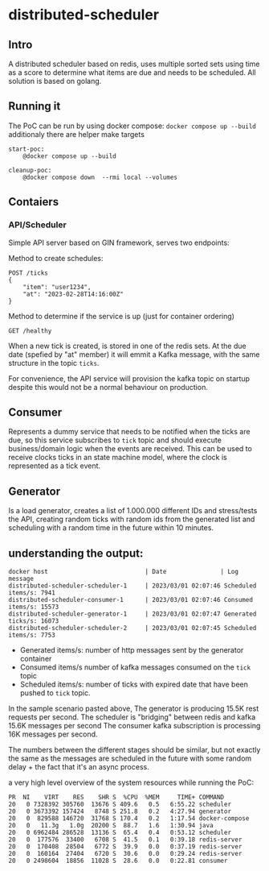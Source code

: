 # distributed-scheduler

## Intro
A distributed scheduler based on redis, uses multiple sorted sets using time as a score to determine what items
are due and needs to be scheduled. All solution is based on golang.

## Running it
The PoC can be run by using docker compose: `docker compose up --build` additionaly there are helper make targets
```
start-poc:
	@docker compose up --build

cleanup-poc:
	@docker compose down  --rmi local --volumes
```


## Contaiers
### API/Scheduler
Simple API server based on GIN framework, serves two endpoints:

Method to create schedules:
```
POST /ticks
{
    "item": "user1234",
    "at": "2023-02-28T14:16:00Z"
}
```

Method to determine if the service is up (just for container ordering)
```
GET /healthy
```

When a new tick is created, is stored in one of the redis sets. At the due date (spefied by "at" member)
it will emmit a Kafka message, with the same structure in the topic `ticks`.

For convenience, the API service will provision the kafka topic on startup despite this would not be a normal behaviour
on production.

## Consumer
Represents a dummy service that needs to be notified when the ticks are due, so this service subscribes to `tick` topic
and should execute business/domain logic when the events are received. This can be used to receive clocks ticks in an
state machine model, where the clock is represented as a tick event.

## Generator
Is a load generator, creates a list of 1.000.000 different IDs and stress/tests the API, creating random ticks
with random ids from the generated list and scheduling with a random time in the future within 10 minutes.


## understanding the output:

```
docker host                           | Date               | Log message
distributed-scheduler-scheduler-1     | 2023/03/01 02:07:46 Scheduled items/s: 7941
distributed-scheduler-consumer-1      | 2023/03/01 02:07:46 Consumed items/s: 15573
distributed-scheduler-generator-1     | 2023/03/01 02:07:47 Generated ticks/s: 16073
distributed-scheduler-scheduler-2     | 2023/03/01 02:07:45 Scheduled items/s: 7753
```

* Generated items/s: number of http messages sent by the generator container
* Consumed items/s number of kafka messages consumed on the `tick` topic
* Scheduled items/s: number of ticks with expired date that have been pushed to `tick` topic.

In the sample scenario pasted above,
The generator is producing 15.5K rest requests per second.
The scheduler is "bridging" between redis and kafka 15.6K messages per second
The consumer kafka subscription is processing 16K  messages per second.

The numbers between the different stages should be similar, but not exactly the same as the messages are scheduled
in the future with some random delay + the fact that it's an async process.

a very high level overview of the system resources while running the PoC:
```
PR  NI    VIRT    RES    SHR S  %CPU  %MEM     TIME+ COMMAND                                                                                                                                                                                                                                                                                                                                                                                                                                                  
20   0 7328392 305760  13676 S 409.6   0.5   6:55.22 scheduler                                                                                                                                                                                                                                                                                                                                                                                                                                                
20   0 3673392 157424   8748 S 251.8   0.2   4:27.94 generator                                                                                                                                                                                                                                                                                                                                                                                                                                                
20   0  829588 146720  31768 S 170.4   0.2   1:17.54 docker-compose                                                                                                                                                                                                                                                                                                                                                                                                                                           
20   0   11.3g   1.0g  20200 S  88.7   1.6   1:30.94 java                                                                                                                                                                                                                                                                                                                                                                                                                                                     
20   0 6962484 286528  13136 S  65.4   0.4   0:53.12 scheduler                                                                                                                                                                                                                                                                                                                                                                                                                                                
20   0  177576  33400   6708 S  41.5   0.1   0:39.18 redis-server                                                                                                                                                                                                                                                                                                                                                                                                                                             
20   0  170408  28504   6772 S  39.9   0.0   0:37.19 redis-server                                                                                                                                                                                                                                                                                                                                                                                                                                             
20   0  160164  27404   6720 S  30.6   0.0   0:29.24 redis-server                                                                                                                                                                                                                                                                                                                                                                                                                                             
20   0 2498604  18856  11028 S  28.6   0.0   0:22.81 consumer 
```